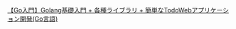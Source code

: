 [【Go入門】Golang基礎入門 + 各種ライブラリ + 簡単なTodoWebアプリケーション開発(Go言語)](https://www.udemy.com/course/golang-webgosql/)
